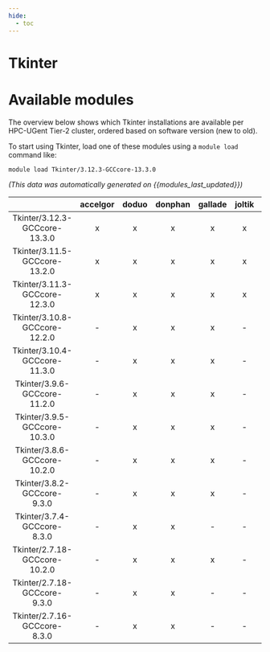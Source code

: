 ```yaml
---
hide:
  - toc
---
```


Tkinter
=======

# Available modules


The overview below shows which Tkinter installations are available per HPC-UGent Tier-2 cluster, ordered based on software version (new to old).

To start using Tkinter, load one of these modules using a `module load` command like:

```shell
module load Tkinter/3.12.3-GCCcore-13.3.0
```

*(This data was automatically generated on {{modules_last_updated}})*  

| |accelgor|doduo|donphan|gallade|joltik|shinx|
| :---: | :---: | :---: | :---: | :---: | :---: | :---: |
|Tkinter/3.12.3-GCCcore-13.3.0|x|x|x|x|x|x|
|Tkinter/3.11.5-GCCcore-13.2.0|x|x|x|x|x|x|
|Tkinter/3.11.3-GCCcore-12.3.0|x|x|x|x|x|x|
|Tkinter/3.10.8-GCCcore-12.2.0|-|x|x|x|-|x|
|Tkinter/3.10.4-GCCcore-11.3.0|-|x|x|x|-|x|
|Tkinter/3.9.6-GCCcore-11.2.0|-|x|x|x|-|-|
|Tkinter/3.9.5-GCCcore-10.3.0|-|x|x|x|-|-|
|Tkinter/3.8.6-GCCcore-10.2.0|-|x|x|x|-|-|
|Tkinter/3.8.2-GCCcore-9.3.0|-|x|x|x|-|-|
|Tkinter/3.7.4-GCCcore-8.3.0|-|x|x|-|-|-|
|Tkinter/2.7.18-GCCcore-10.2.0|-|x|x|x|-|-|
|Tkinter/2.7.18-GCCcore-9.3.0|-|x|x|-|-|-|
|Tkinter/2.7.16-GCCcore-8.3.0|-|x|x|-|-|-|
